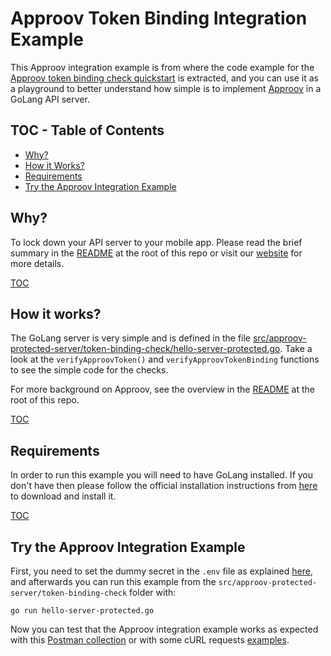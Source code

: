 # Approov Token Binding Integration Example

This Approov integration example is from where the code example for the [Approov token binding check quickstart](/docs/APPROOV_TOKEN_BINDING_QUICKSTART.md) is extracted, and you can use it as a playground to better understand how simple is to implement [Approov](https://approov.io) in a GoLang API server.

## TOC - Table of Contents

* [Why?](#why)
* [How it Works?](#how-it-works)
* [Requirements](#requirements)
* [Try the Approov Integration Example](#try-the-approov-integration-example)


## Why?

To lock down your API server to your mobile app. Please read the brief summary in the [README](/README.md#why) at the root of this repo or visit our [website](https://approov.io/product.html) for more details.

[TOC](#toc---table-of-contents)


## How it works?

The GoLang server is very simple and is defined in the file [src/approov-protected-server/token-binding-check/hello-server-protected.go](src/approov-protected-server/token-binding-check/hello-server-protected.go). Take a look at the `verifyApproovToken()` and `verifyApproovTokenBinding` functions to see the simple code for the checks.

For more background on Approov, see the overview in the [README](/README.md#how-it-works) at the root of this repo.

[TOC](#toc---table-of-contents)


## Requirements

In order to run this example you will need to have GoLang installed. If you don't have then please follow the official installation instructions from [here](https://golang.org/doc/install) to download and install it.

[TOC](#toc---table-of-contents)


## Try the Approov Integration Example

First, you need to set the dummy secret in the `.env` file as explained [here](/README.md#the-dummy-secret), and afterwards you can run this example from the `src/approov-protected-server/token-binding-check` folder with:

```
go run hello-server-protected.go
```

Now you can test that the Approov integration example works as expected with this [Postman collection](/README.md#testing-with-postman) or with some cURL requests [examples](/README.md#testing-with-curl).
